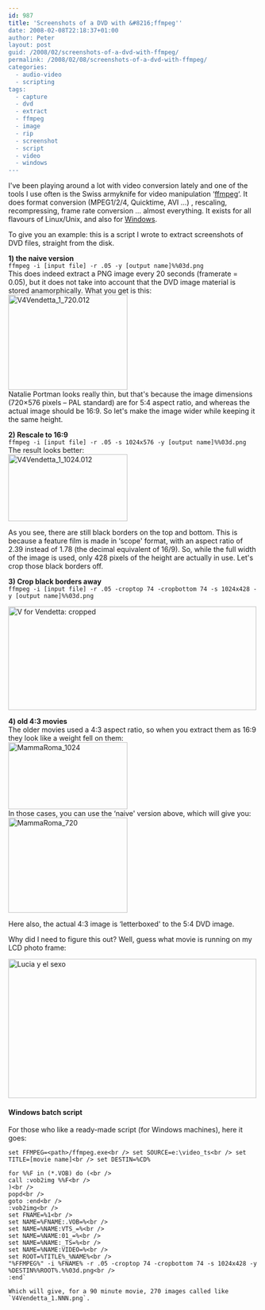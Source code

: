 ```yaml
---
id: 987
title: 'Screenshots of a DVD with &#8216;ffmpeg''
date: 2008-02-08T22:18:37+01:00
author: Peter
layout: post
guid: /2008/02/screenshots-of-a-dvd-with-ffmpeg/
permalink: /2008/02/08/screenshots-of-a-dvd-with-ffmpeg/
categories:
  - audio-video
  - scripting
tags:
  - capture
  - dvd
  - extract
  - ffmpeg
  - image
  - rip
  - screenshot
  - script
  - video
  - windows
---
```

I've been playing around a lot with video conversion lately and one of the tools I use often is the Swiss armyknife for video manipulation &#8216;[ffmpeg](http://ffmpeg.mplayerhq.hu/)&#8216;. It does format conversion (MPEG1/2/4, Quicktime, AVI &#8230;) , rescaling, recompressing, frame rate conversion &#8230; almost everything. It exists for all flavours of Linux/Unix, and also for [Windows](http://www.videohelp.com/tools/ffmpeg).

To give you an example: this is a script I wrote to extract screenshots of DVD files, straight from the disk.

**1) the naive version**  
`ffmpeg -i [input file] -r .05 -y [output name]%%03d.png`  
This does indeed extract a PNG image every 20 seconds (framerate = 0.05), but it does not take into account that the DVD image material is stored anamorphically. What you get is this:  
[<img  src="http://farm3.static.flickr.com/2410/2251354130_3c70d04cdf_m.jpg" alt="V4Vendetta_1_720.012" width="240" height="192" />](http://www.flickr.com/photos/pforret/2251354130/ "V4Vendetta_1_720.012 by PeterForret, on Flickr")  
Natalie Portman looks really thin, but that's because the image dimensions (720&#215;576 pixels &#8211; PAL standard) are for 5:4 aspect ratio, and whereas the actual image should be 16:9. So let's make the image wider while keeping it the same height.

**2) Rescale to 16:9**  
`ffmpeg -i [input file] -r .05 -s 1024x576 -y [output name]%%03d.png`  
The result looks better:  
[<img  src="http://farm3.static.flickr.com/2125/2251353732_f0d3c9c74f_m.jpg" alt="V4Vendetta_1_1024.012" width="240" height="135" />](http://www.flickr.com/photos/pforret/2251353732/ "V4Vendetta_1_1024.012 by PeterForret, on Flickr")

As you see, there are still black borders on the top and bottom. This is because a feature film is made in &#8216;scope' format, with an aspect ratio of 2.39 instead of 1.78 (the decimal equivalent of 16/9). So, while the full width of the image is used, only 428 pixels of the height are actually in use. Let's crop those black borders off.

**3) Crop black borders away**  
`ffmpeg -i [input file] -r .05 -croptop 74 -cropbottom 74 -s 1024x428 -y [output name]%%03d.png`

[<img  src="http://farm3.static.flickr.com/2159/2250661505_42377134ee.jpg" alt="V for Vendetta: cropped" width="500" height="209" />](http://www.flickr.com/photos/pforret/2250661505/ "V for Vendetta: cropped by PeterForret, on Flickr")

**4) old 4:3 movies**  
The older movies used a 4:3 aspect ratio, so when you extract them as 16:9 they look like a weight fell on them:  
[<img  src="http://farm3.static.flickr.com/2142/2250556757_9a5cdf6576_m.jpg" alt="MammaRoma_1024" width="240" height="135" />](http://www.flickr.com/photos/pforret/2250556757/ "MammaRoma_1024 by PeterForret, on Flickr")  
In those cases, you can use the &#8216;naive' version above, which will give you:  
[<img  src="http://farm3.static.flickr.com/2149/2250556101_cc7d436950_m.jpg" alt="MammaRoma_720" width="240" height="192" />](http://www.flickr.com/photos/pforret/2250556101/ "MammaRoma_720 by PeterForret, on Flickr")

Here also, the actual 4:3 image is &#8216;letterboxed' to the 5:4 DVD image.

<!--more-->Why did I need to figure this out? Well, guess what movie is running on my LCD photo frame:

  
[<img  src="http://farm3.static.flickr.com/2028/2250618987_04117271a2.jpg" alt="Lucia y el sexo" width="500" height="281" />](http://www.flickr.com/photos/pforret/2250618987/ "Lucia y el sexo by PeterForret, on Flickr")

#### Windows batch script

For those who like a ready-made script (for Windows machines), here it goes:

`set FFMPEG=<path>/ffmpeg.exe<br />
set SOURCE=e:\video_ts<br />
set TITLE=[movie name]<br />
set DESTIN=%CD%`

```pushd %SOURCE%<br />
for %%F in (*.VOB) do (<br />
call :vob2img %%F<br />
)<br />
popd<br />
goto :end<br />
:vob2img<br />
set FNAME=%1<br />
set NAME=%FNAME:.VOB=%<br />
set NAME=%NAME:VTS_=%<br />
set NAME=%NAME:01_=%<br />
set NAME=%NAME:_TS=%<br />
set NAME=%NAME:VIDEO=%<br />
set ROOT=%TITLE%_%NAME%<br />
"%FFMPEG%" -i %FNAME% -r .05 -croptop 74 -cropbottom 74 -s 1024x428 -y %DESTIN%%ROOT%.%%03d.png<br />
:end`

Which will give, for a 90 minute movie, 270 images called like `V4Vendetta_1.NNN.png`.